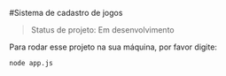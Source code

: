 #Sistema de cadastro de jogos

>Status de projeto: Em desenvolvimento

Para rodar esse projeto na sua máquina, por favor digite:

````
node app.js
````
